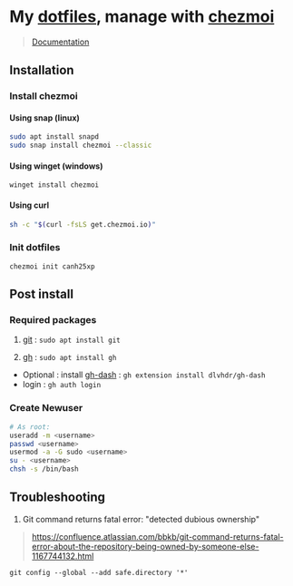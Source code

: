 # My [dotfiles](https://github.com/canh25xp/dotfiles), manage with [chezmoi](https://github.com/canh25xp/dotfiles)
> [Documentation](https://www.chezmoi.io/)

## Installation

### Install chezmoi

#### Using snap (linux)
```bash
sudo apt install snapd
sudo snap install chezmoi --classic
```

#### Using winget (windows)
```pwsh
winget install chezmoi
```

#### Using curl
```bash
sh -c "$(curl -fsLS get.chezmoi.io)"
```

### Init dotfiles

```
chezmoi init canh25xp
```

## Post install

### Required packages

1. [git](https://github.com/git/git) : `sudo apt install git`

2. [gh](https://github.com/cli/cli) : `sudo apt install gh`
- Optional : install [gh-dash](https://github.com/dlvhdr/gh-dash) : `gh extension install dlvhdr/gh-dash`
- login : `gh auth login`

### Create Newuser
```sh
# As root:
useradd -m <username>
passwd <username>
usermod -a -G sudo <username>
su - <username>
chsh -s /bin/bash
```

## Troubleshooting

1. Git command returns fatal error: "detected dubious ownership"
> https://confluence.atlassian.com/bbkb/git-command-returns-fatal-error-about-the-repository-being-owned-by-someone-else-1167744132.html

```
git config --global --add safe.directory '*'
```

